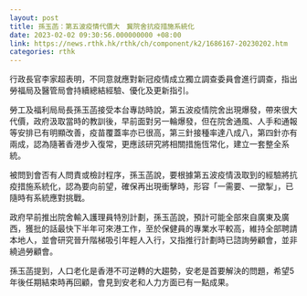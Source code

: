 ```yaml
---
layout: post
title: 孫玉菡：第五波疫情代價大　冀院舍抗疫措施系統化
date: 2023-02-02 09:30:56.000000000 +08:00
link: https://news.rthk.hk/rthk/ch/component/k2/1686167-20230202.htm
categories: rthk
---
```


行政長官李家超表明，不同意就應對新冠疫情成立獨立調查委員會進行調查，指出勞福局及醫管局會持續總結經驗、優化及更新指引。

勞工及福利局局長孫玉菡接受本台專訪時說，第五波疫情院舍出現爆發，帶來很大代價，政府汲取當時的教訓後，早前面對另一輪爆發，但在院舍通風、人手和通報等安排已有明顯改善，疫苗覆蓋率亦已很高，第三針接種率達八成八，第四針亦有兩成，認為隨著香港步入復常，更應該研究將相關措施恆常化，建立一套整全系統。

被問到會否有人問責或檢討程序，孫玉菡說，要根據第五波疫情汲取到的經驗將抗疫措施系統化，認為要向前望，確保再出現衝擊時，形容「一需要、一撳掣」，已隨時有系統應對挑戰。

政府早前推出院舍輸入護理員特別計劃，孫玉菡說，預計可能全部來自廣東及廣西，獲批的話最快下半年可來港工作，至於保健員的專業水平較高，維持全部聘請本地人，並會研究晉升階梯吸引年輕人入行，又指推行計劃時已諮詢勞顧會，並非繞過勞顧會。

孫玉菡提到，人口老化是香港不可逆轉的大趨勢，安老是首要解決的問題，希望5年後任期結束時再回顧，會見到安老和人力方面已有一點成果。
